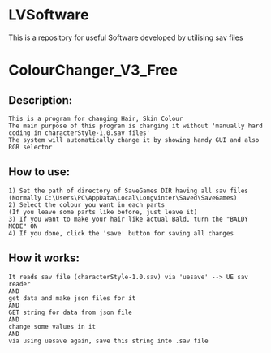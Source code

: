 # LVSoftware
This is a repository for useful Software developed by utilising sav files

# ColourChanger_V3_Free
## Description: 
```
This is a program for changing Hair, Skin Colour 
The main purpose of this program is changing it without 'manually hard coding in characterStyle-1.0.sav files'
The system will automatically change it by showing handy GUI and also RGB selector
```

## How to use:
```
1) Set the path of directory of SaveGames DIR having all sav files
(Normally C:\Users\PC\AppData\Local\Longvinter\Saved\SaveGames)
2) Select the colour you want in each parts
(If you leave some parts like before, just leave it)
3) If you want to make your hair like actual Bald, turn the "BALDY MODE" ON
4) If you done, click the 'save' button for saving all changes
```
## How it works:
```
It reads sav file (characterStyle-1.0.sav) via 'uesave' --> UE sav reader
AND
get data and make json files for it
AND 
GET string for data from json file 
AND 
change some values in it
AND
via using uesave again, save this string into .sav file
```


